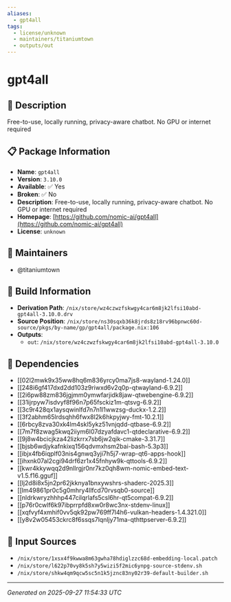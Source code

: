 ```yaml
---
aliases:
  - gpt4all
tags:
  - license/unknown
  - maintainers/titaniumtown
  - outputs/out
---
```


# gpt4all

## 📝 Description

Free-to-use, locally running, privacy-aware chatbot. No GPU or internet required

## 📋 Package Information

- **Name**: `gpt4all`
- **Version**: `3.10.0`
- **Available**: ✅ Yes
- **Broken**: ✅ No
- **Description**: Free-to-use, locally running, privacy-aware chatbot. No GPU or internet required
- **Homepage**: [https://github.com/nomic-ai/gpt4all](https://github.com/nomic-ai/gpt4all)
- **License**: `unknown`
## 👥 Maintainers

- @titaniumtown


## 🔧 Build Information

- **Derivation Path**: `/nix/store/wz4czwzfskwgy4car6m8jk2lfsi10abd-gpt4all-3.10.0.drv`
- **Source Position**: `/nix/store/ns30sqxb36k8jrds8z18rv96bpnwc60d-source/pkgs/by-name/gp/gpt4all/package.nix:106`
- **Outputs**:
  - `out`:  `/nix/store/wz4czwzfskwgy4car6m8jk2lfsi10abd-gpt4all-3.10.0`

## 🔗 Dependencies

- [[02l2mwk9x35ww8hq6m836yrcy0ma7js8-wayland-1.24.0]]
- [[248i6gf417dxd2dd103z9riwxd6v2q0p-qtwayland-6.9.2]]
- [[2i6pw88zm836jgjmm0ymwfarjidk8jaw-qtwebengine-6.9.2]]
- [[31ijrpyw7isdvyf8f96n7p65fsckiz1m-qtsvg-6.9.2]]
- [[3c9r428qx1aysqwinlfd7n7n1l1wwzsg-duckx-1.2.2]]
- [[3f2abhm65lrdsqhh6fwx8l2k6hkpyjwy-fmt-10.2.1]]
- [[6rbcy8zva30xk4lm4skl5ykz51vnjqdd-qtbase-6.9.2]]
- [[7m7f8zwag5kwq2iiym6l07dzyafdavc1-qtdeclarative-6.9.2]]
- [[9j8w4bcicjkza42lizkrrx7sb6jw2qik-cmake-3.31.7]]
- [[bjsb6wdjykafnkixq156qdvmxhsm2bai-bash-5.3p3]]
- [[ibjx4fb6iqplf03nis4gnwq3yji7h5j7-wrap-qt6-apps-hook]]
- [[ihxnk07al2cgi94drf6zr1x45fnhyw9k-qttools-6.9.2]]
- [[kwr4kkywqq2d9nllrgjr0nr7kz0qh8wm-nomic-embed-text-v1.5.f16.gguf]]
- [[lj2d8i8x5jn2pr62jkknya1bnxywshrs-shaderc-2025.3]]
- [[lm49861pr0c5g0mhry4llfcd70rvsqb0-source]]
- [[nldrkwryzhhhp447cilqrlafs5csl6hr-qt5compat-6.9.2]]
- [[p76r0cwlf6k97ibprrpfd8xw0r8wc3nx-stdenv-linux]]
- [[xqfvyf4xmhif0vv5qk92pw769ff7l4h6-vulkan-headers-1.4.321.0]]
- [[y8v2w05453ckrc8f6ssqs7lqnljy71ma-qthttpserver-6.9.2]]

## 📁 Input Sources

- `/nix/store/1xsx4f9kwwa8m63gwha78hdiglzzc68d-embedding-local.patch`
- `/nix/store/l622p70vy8k5sh7y5wizi5f2mic6ynpg-source-stdenv.sh`
- `/nix/store/shkw4qm9qcw5sc5n1k5jznc83ny02r39-default-builder.sh`

---
*Generated on 2025-09-27 11:54:33 UTC*
